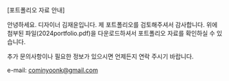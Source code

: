 [포트폴리오 자료 안내]

안녕하세요. 디자이너 김재윤입니다. 제 포트폴리오를 검토해주셔서 감사합니다. 위에 첨부된 파일(2024portfolio.pdf)을 다운로드하셔서 포트폴리오 자료를 확인하실 수 있습니다.

추가 문의사항이나 필요한 정보가 있으시면 언제든지 연락 주시기 바랍니다.

e-mail: cominyoonk@gmail.com
